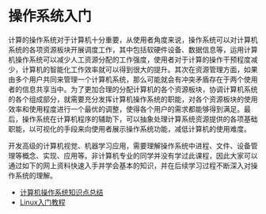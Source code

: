 # 操作系统入门

计算的操作系统对于计算机十分重要，从使用者角度来说，操作系统可以对计算机系统的各项资源板块开展调度工作，其中包括软硬件设备、数据信息等，运用计算机操作系统可以减少人工资源分配的工作强度，使用者对于计算的操作干预程度减少，计算机的智能化工作效率就可以得到很大的提升。其次在资源管理方面，如果由多个用户共同来管理一个计算机系统，那么可能就会有冲突矛盾存在于两个使用者的信息共享当中。为了更加合理的分配计算机的各个资源板块，协调计算机系统的各个组成部分，就需要充分发挥计算机操作系统的职能，对各个资源板块的使用效率和使用程度进行一个最优的调整，使得各个用户的需求都能够得到满足。最后，操作系统在计算机程序的辅助下，可以抽象处理计算系统资源提供的各项基础职能，以可视化的手段来向使用者展示操作系统功能，减低计算机的使用难度。

开发高级的计算机视觉、机器学习应用，需要理解操作系统中进程、文件、设备管理等概念、实现、应用等。非计算机专业的同学并没有学过此课程，因此大家可以通过如下的网上资料快速入手并学会基本的知识，并在后续学习过程不断深入对操作系统的理解。

* [计算机操作系统知识点总结](https://blog.csdn.net/Royalic/article/details/119999404)
* [Linux入门教程](http://c.biancheng.net/linux_tutorial/)

